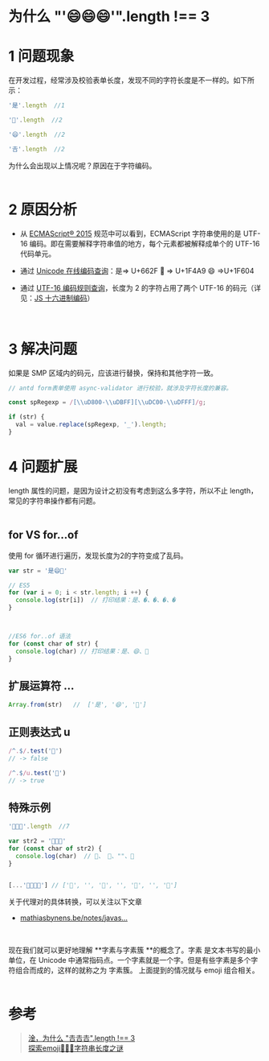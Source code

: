 
# 为什么 "'😄😄😄'".length !== 3

# 1  问题现象
在开发过程，经常涉及校验表单长度，发现不同的字符长度是不一样的。如下所示：
```javascript
'是'.length  //1

'💩'.length  //2

'😄'.length  //2

'𠮷'.length  //2
```
为什么会出现以上情况呢？原因在于字符编码。<br />​<br />
# 2  原因分析

- 从 [ECMAScript® 2015](https://link.juejin.cn/?target=https%3A%2F%2F262.ecma-international.org%2F6.0%2F%23sec-ecmascript-language-types-string-type) 规范中可以看到，ECMAScript 字符串使用的是 UTF-16 编码。即在需要解释字符串值的地方，每个元素都被解释成单个的 UTF-16 代码单元。
- 通过 [Unicode 在线编码查询](https://unicode-table.com/cn/)：是=>   U+662F  💩 => U+1F4A9    😄 =>U+1F604
- 通过 [UTF-16 编码规则查询](https://zh.wikipedia.org/wiki/UTF-16#%E4%BB%8EU+D800%E5%88%B0U+DFFF%E7%9A%84%E7%A0%81%E4%BD%8D)，长度为 2 的字符占用了两个 UTF-16 的码元（详见：[JS 十六进制编码](https://www.yuque.com/erxiaojie/cgg2mz/bapzee#FsxfO)）

    <br />

# 3  解决问题
如果是 SMP 区域内的码元，应该进行替换，保持和其他字符一致。
```javascript
// antd form表单使用 async-validator 进行校验，就涉及字符长度的兼容。

const spRegexp = /[\\uD800-\\uDBFF][\\uDC00-\\uDFFF]/g;

if (str) {
  val = value.replace(spRegexp, '_').length;
}
```
# 4 问题扩展
length 属性的问题，是因为设计之初没有考虑到这么多字符，所以不止 length，常见的字符串操作都有问题。<br />​<br />
## for VS for...of
使用 for 循环进行遍历，发现长度为2的字符变成了乱码。
```javascript
var str = '是😄💩'

// ES5
for (var i = 0; i < str.length; i ++) {
  console.log(str[i])  // 打印结果：是、�、�、�、�
}



//ES6 for..of 语法
for (const char of str) {
  console.log(char) // 打印结果：是、😄、💩
}

```
## 扩展运算符 ...
```javascript
Array.from(str)   //  ['是', '😄', '💩']
```
## 正则表达式 u
```javascript
/^.$/.test('👻')
// -> false

/^.$/u.test('👻')
// -> true

```
## 特殊示例
```javascript
'👩🏻‍🚒'.length  //7

var str2 = '👩🏻‍🚒'
for (const char of str2) {
  console.log(char)  // 👩、 🏻、""、🚒
}


[...'👨‍👩‍👦‍👦'] // ['👨', '‍', '👩', '‍', '👦', '‍', '👦']
```
关于代理对的具体转换，可以关注以下文章

- [mathiasbynens.be/notes/javas…](https://link.juejin.cn/?target=https%3A%2F%2Fmathiasbynens.be%2Fnotes%2Fjavascript-encoding%23surrogate-pairs)

​

现在我们就可以更好地理解 **字素与字素簇 **的概念了。字素 是文本书写的最小单位，在 Unicode 中通常指码点。一个字素就是一个字。但是有些字素是多个字符组合而成的，这样的就称之为 字素簇。 上面提到的情况就与 emoji 组合相关。<br />​<br />
# 参考
> [淦，为什么 "𠮷𠮷𠮷".length !== 3](https://juejin.cn/post/7025400771982131236#heading-7)
> <br />
> [探索emoji🤦🏻‍♂️字符串长度之谜](https://juejin.cn/post/6945801630990204964)



